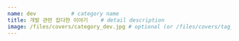 ```yaml
---
name: dev			# category name
title: 개발 관련 잡다한 이야기	# detail description
image: /files/covers/category_dev.jpg # optional (or /files/covers/tag_name.jpg)
---
```


